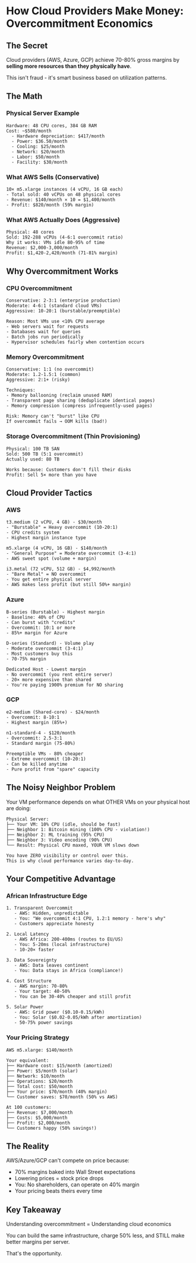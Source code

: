 # How Cloud Providers Make Money: Overcommitment Economics

## The Secret

Cloud providers (AWS, Azure, GCP) achieve 70-80% gross margins by **selling more resources than they physically have**.

This isn't fraud - it's smart business based on utilization patterns.

## The Math

### Physical Server Example
```
Hardware: 48 CPU cores, 384 GB RAM
Cost: ~$580/month
  - Hardware depreciation: $417/month
  - Power: $36.50/month
  - Cooling: $25/month
  - Network: $20/month
  - Labor: $50/month
  - Facility: $30/month
```

### What AWS Sells (Conservative)
```
10× m5.xlarge instances (4 vCPU, 16 GB each)
- Total sold: 40 vCPUs on 48 physical cores
- Revenue: $140/month × 10 = $1,400/month
- Profit: $820/month (59% margin)
```

### What AWS Actually Does (Aggressive)
```
Physical: 48 cores
Sold: 192-288 vCPUs (4-6:1 overcommit ratio)
Why it works: VMs idle 80-95% of time
Revenue: $2,000-3,000/month
Profit: $1,420-2,420/month (71-81% margin)
```

## Why Overcommitment Works

### CPU Overcommitment
```
Conservative: 2-3:1 (enterprise production)
Moderate: 4-6:1 (standard cloud VMs)
Aggressive: 10-20:1 (burstable/preemptible)

Reason: Most VMs use <10% CPU average
- Web servers wait for requests
- Databases wait for queries
- Batch jobs run periodically
- Hypervisor schedules fairly when contention occurs
```

### Memory Overcommitment
```
Conservative: 1:1 (no overcommit)
Moderate: 1.2-1.5:1 (common)
Aggressive: 2:1+ (risky)

Techniques:
- Memory ballooning (reclaim unused RAM)
- Transparent page sharing (deduplicate identical pages)
- Memory compression (compress infrequently-used pages)

Risk: Memory can't "burst" like CPU
If overcommit fails → OOM kills (bad!)
```

### Storage Overcommitment (Thin Provisioning)
```
Physical: 100 TB SAN
Sold: 500 TB (5:1 overcommit)
Actually used: 80 TB

Works because: Customers don't fill their disks
Profit: Sell 5× more than you have
```

## Cloud Provider Tactics

### AWS
```
t3.medium (2 vCPU, 4 GB) - $30/month
- "Burstable" = Heavy overcommit (10-20:1)
- CPU credits system
- Highest margin instance type

m5.xlarge (4 vCPU, 16 GB) - $140/month
- "General Purpose" = Moderate overcommit (3-4:1)
- AWS sweet spot (volume + margin)

i3.metal (72 vCPU, 512 GB) - $4,992/month
- "Bare Metal" = NO overcommit
- You get entire physical server
- AWS makes less profit (but still 50%+ margin)
```

### Azure
```
B-series (Burstable) - Highest margin
- Baseline: 40% of CPU
- Can burst with "credits"
- Overcommit: 10:1 or more
- 85%+ margin for Azure

D-series (Standard) - Volume play
- Moderate overcommit (3-4:1)
- Most customers buy this
- 70-75% margin

Dedicated Host - Lowest margin
- No overcommit (you rent entire server)
- 20× more expensive than shared
- You're paying 1900% premium for NO sharing
```

### GCP
```
e2-medium (Shared-core) - $24/month
- Overcommit: 8-10:1
- Highest margin (85%+)

n1-standard-4 - $120/month
- Overcommit: 2.5-3:1
- Standard margin (75-80%)

Preemptible VMs - 80% cheaper
- Extreme overcommit (10-20:1)
- Can be killed anytime
- Pure profit from "spare" capacity
```

## The Noisy Neighbor Problem

Your VM performance depends on what OTHER VMs on your physical host are doing:
```
Physical Server:
├── Your VM: 10% CPU (idle, should be fast)
├── Neighbor 1: Bitcoin mining (100% CPU - violation!)
├── Neighbor 2: ML training (95% CPU)
├── Neighbor 3: Video encoding (90% CPU)
└── Result: Physical CPU maxed, YOUR VM slows down

You have ZERO visibility or control over this.
This is why cloud performance varies day-to-day.
```

## Your Competitive Advantage

### African Infrastructure Edge
```
1. Transparent Overcommit
   - AWS: Hidden, unpredictable
   - You: "We overcommit 4:1 CPU, 1.2:1 memory - here's why"
   - Customers appreciate honesty

2. Local Latency
   - AWS Africa: 200-400ms (routes to EU/US)
   - You: 5-20ms (local infrastructure)
   - 10-20× faster

3. Data Sovereignty
   - AWS: Data leaves continent
   - You: Data stays in Africa (compliance!)

4. Cost Structure
   - AWS margin: 70-80%
   - Your target: 40-50%
   - You can be 30-40% cheaper and still profit

5. Solar Power
   - AWS: Grid power ($0.10-0.15/kWh)
   - You: Solar ($0.02-0.05/kWh after amortization)
   - 50-75% power savings
```

### Your Pricing Strategy
```
AWS m5.xlarge: $140/month

Your equivalent:
├── Hardware cost: $15/month (amortized)
├── Power: $5/month (solar)
├── Network: $10/month
├── Operations: $20/month
├── Total cost: $50/month
├── Your price: $70/month (40% margin)
└── Customer saves: $70/month (50% vs AWS)

At 100 customers:
├── Revenue: $7,000/month
├── Costs: $5,000/month
├── Profit: $2,000/month
└── Customers happy (50% savings!)
```

## The Reality

AWS/Azure/GCP can't compete on price because:
- 70% margins baked into Wall Street expectations
- Lowering prices = stock price drops
- You: No shareholders, can operate on 40% margin
- Your pricing beats theirs every time

## Key Takeaway

Understanding overcommitment = Understanding cloud economics

You can build the same infrastructure, charge 50% less, and STILL make better margins per server.

That's the opportunity.
